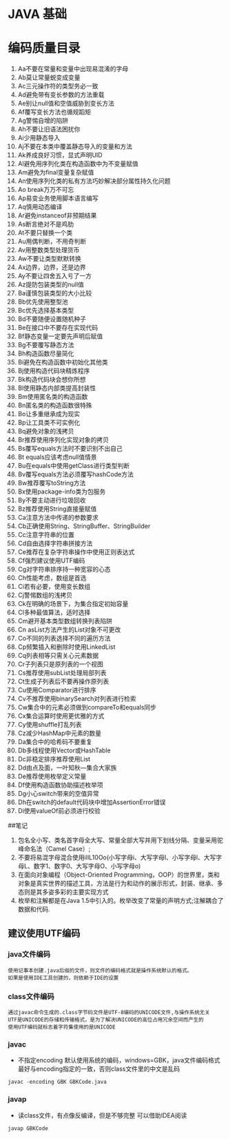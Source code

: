 # JAVA 基础
# 编码质量目录
1. Aa不要在常量和变量中出现易混淆的字母
2. Ab莫让常量蜕变成变量
3. Ac三元操作符的类型务必一致
4. Ad避免带有变长参数的方法重载
5. Ae别让null值和空值威胁到变长方法
6. Af覆写变长方法也循规蹈矩
7. Ag警惕自增的陷阱
8. Ah不要让旧语法困扰你
9. Ai少用静态导入
10. Aj不要在本类中覆盖静态导入的变量和方法
11. Ak养成良好习惯，显式声明UID
12. Al避免用序列化类在构造函数中为不变量赋值
13. Am避免为final变量复杂赋值
14. An使用序列化类的私有方法巧妙解决部分属性持久化问题
15. Ao break万万不可忘
16. Ap易变业务使用脚本语言编写
17. Aq慎用动态编译
18. Ar避免instanceof非预期结果
19. As断言绝对不是鸡肋
20. At不要只替换一个类
21. Au用偶判断，不用奇判断
22. Av用整数类型处理货币
23. Aw不要让类型默默转换
24. Ax边界，边界，还是边界
25. Ay不要让四舍五入亏了一方
26. Az提防包装类型的null值
27. Ba谨慎包装类型的大小比较
28. Bb优先使用整型池
29. Bc优先选择基本类型
30. Bd不要随便设置随机种子
31. Be在接口中不要存在实现代码
32. Bf静态变量一定要先声明后赋值
33. Bg不要覆写静态方法
34. Bh构造函数尽量简化
35. Bi避免在构造函数中初始化其他类
36. Bj使用构造代码块精炼程序
37. Bk构造代码块会想你所想
38. Bl使用静态内部类提高封装性
39. Bm使用匿名类的构造函数
40. Bn匿名类的构造函数很特殊
41. Bo让多重继承成为现实
42. Bp让工具类不可实例化
43. Bq避免对象的浅拷贝
44. Br推荐使用序列化实现对象的拷贝
45. Bs覆写equals方法时不要识别不出自己
46. Bt equals应该考虑null值情景
47. Bu在equals中使用getClass进行类型判断
48. Bv覆写equals方法必须覆写hashCode方法
49. Bw推荐覆写toString方法
50. Bx使用package-info类为包服务
51. By不要主动进行垃圾回收
52. Bz推荐使用String直接量赋值
53. Ca注意方法中传递的参数要求
54. Cb正确使用String、StringBuffer、StringBuilder
55. Cc注意字符串的位置
56. Cd自由选择字符串拼接方法
57. Ce推荐在复杂字符串操作中使用正则表达式
58. Cf强烈建议使用UTF编码
59. Cg对字符串排序持一种宽容的心态
60. Ch性能考虑，数组是首选
61. Ci若有必要，使用变长数组
62. Cj警惕数组的浅拷贝
63. Ck在明确的场景下，为集合指定初始容量
64. Cl多种最值算法，适时选择
65. Cm避开基本类型数组转换列表陷阱
66. Cn asList方法产生的List对象不可更改
67. Co不同的列表选择不同的遍历方法
68. Cp频繁插入和删除时使用LinkedList
69. Cq列表相等只需关心元素数据
70. Cr子列表只是原列表的一个视图
71. Cs推荐使用subList处理局部列表
72. Ct生成子列表后不要再操作原列表
73. Cu使用Comparator进行排序
74. Cv不推荐使用binarySearch对列表进行检索
75. Cw集合中的元素必须做到compareTo和equals同步
76. Cx集合运算时使用更优雅的方式
77. Cy使用shuffle打乱列表
78. Cz减少HashMap中元素的数量
79. Da集合中的哈希码不要重复
80. Db多线程使用Vector或HashTable
81. Dc非稳定排序推荐使用List
82. Dd由点及面，一叶知秋—集合大家族
83. De推荐使用枚举定义常量
84. Df使用构造函数协助描述枚举项
85. Dg小心switch带来的空值异常
86. Dh在switch的default代码块中增加AssertionError错误
87. Di使用valueOf前必须进行校验




##笔记
1. 包名全小写、类名首字母全大写、常量全部大写并用下划线分隔、变量采用驼峰命名法（Camel Case）;
2. 不要将易混字母混合使用iIlL10Oo(小写字母i、大写字母I、小写字母l、大写字母L、数字1、数字0、大写字母O、小写字母o)
1. 在面向对象编程（Object-Oriented Programming，OOP）的世界里，类和对象是真实世界的描述工具，方法是行为和动作的展示形式，封装、继承、多态则是其多姿多彩的主要实现方式
1. 枚举和注解都是在Java 1.5中引入的。枚举改变了常量的声明方式;注解耦合了数据和代码.
## 建议使用UTF编码
### java文件编码
```text
使用记事本创建.java后缀的文件，则文件的编码格式就是操作系统默认的格式。
如果是使用IDE工具创建的，则依赖于IDE的设置
```
### class文件编码
```text
通过javac命令生成的.class字节码文件是UTF-8编码的UNICODE文件,与操作系统无关
UTF是UNICODE的存储和传输格式，是为了解决UNICODE的高位占用冗余空间而产生的
使用UTF编码就标志着字符集使用的是UNICODE
```
### javac
- 不指定encoding 默认使用系统的编码，windows=GBK，java文件编码格式最好与encoding指定的一致，否则class文件里的中文是乱码
```shell script
javac -encoding GBK GBKCode.java
```
### javap 
- 读class文件，有点像反编译，但是不够完整 可以借助IDEA阅读
```shell script
javap GBKCode
```
